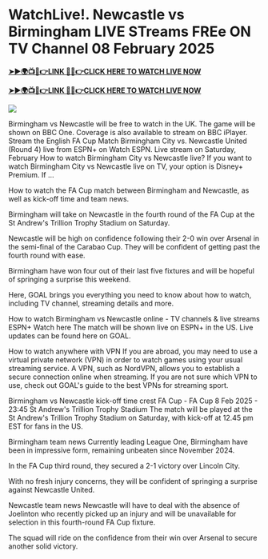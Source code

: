 # WatchLive!. Newcastle vs Birmingham LIVE STreams FREe ON TV Channel 08 February 2025


**[➤►🌍📺📱👉LINK 🔴✅👉CLICK HERE TO WATCH LIVE NOW](https://mr-juniior.blogspot.com/2025/02/ef.html)**

**[➤►🌍📺📱👉LINK 🔴✅👉CLICK HERE TO WATCH LIVE NOW](https://mr-juniior.blogspot.com/2025/02/ef.html)**

[![](https://blogger.googleusercontent.com/img/b/R29vZ2xl/AVvXsEgw86QcRTQHa_0UF_R0Ce_BfmEP5mTpVruRVIlWCPMMqp8oWxkzZavuKovDSK7oHt7t7csMbgy3jKUoCHU7kED_YXGoogHBc3NxSi3Jurev7bBa3b51d-V1n3mFx857KlyS0FiziJpcUdJgJFovmDw3IASQPNDjw8eVi3p9JbVffFfUQEfkj3-qYllz/s686/soccer.gif)](https://mr-juniior.blogspot.com/2025/02/ef.html)


Birmingham vs Newcastle will be free to watch in the UK. The game will be shown on BBC One. Coverage is also available to stream on BBC iPlayer. Stream the English FA Cup Match Birmingham City vs. Newcastle United (Round 4) live from ESPN+ on Watch ESPN. Live stream on Saturday, February How to watch Birmingham City vs Newcastle live? If you want to watch Birmingham City vs Newcastle live on TV, your option is Disney+ Premium. If ...

How to watch the FA Cup match between Birmingham and Newcastle, as well as kick-off time and team news.

Birmingham will take on Newcastle in the fourth round of the FA Cup at the St Andrew's Trillion Trophy Stadium on Saturday.

Newcastle will be high on confidence following their 2-0 win over Arsenal in the semi-final of the Carabao Cup. They will be confident of getting past the fourth round with ease.

Birmingham have won four out of their last five fixtures and will be hopeful of springing a surprise this weekend.

Here, GOAL brings you everything you need to know about how to watch, including TV channel, streaming details and more.

How to watch Birmingham vs Newcastle online - TV channels & live streams
	ESPN+	Watch here
The match will be shown live on ESPN+ in the US. Live updates can be found here on GOAL.

How to watch anywhere with VPN
If you are abroad, you may need to use a virtual private network (VPN) in order to watch games using your usual streaming service. A VPN, such as NordVPN, allows you to establish a secure connection online when streaming. If you are not sure which VPN to use, check out GOAL's guide to the best VPNs for streaming sport.

Birmingham vs Newcastle kick-off time
crest
FA Cup - FA Cup
8 Feb 2025 - 23:45
St Andrew's Trillion Trophy Stadium
The match will be played at the St Andrew's Trillion Trophy Stadium on Saturday, with kick-off at 12.45 pm EST for fans in the US.

Birmingham team news
Currently leading League One, Birmingham have been in impressive form, remaining unbeaten since November 2024.

In the FA Cup third round, they secured a 2-1 victory over Lincoln City.

With no fresh injury concerns, they will be confident of springing a surprise against Newcastle United.

Newcastle team news
Newcastle will have to deal with the absence of Joelinton who recently picked up an injury and will be unavailable for selection in this fourth-round FA Cup fixture.

The squad will ride on the confidence from their win over Arsenal to secure another solid victory.
